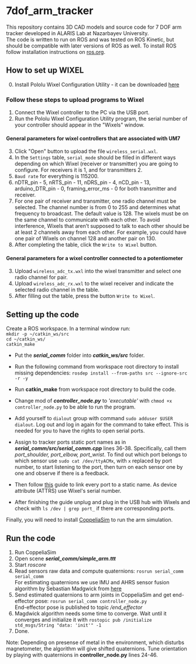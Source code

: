 # 7dof_arm_tracker
This repository contains 3D CAD models and source code for 7 DOF arm tracker developed in ALARIS Lab at Nazarbayev University.  
The code is written to run on ROS and was tested on ROS Kinetic, but should be compatible with later versions of ROS as well. To install ROS follow installation instructions on [ros.org](http://handlebarsjs.com/).

## How to set up WIXEL

0. Install Pololu Wixel Configuration Utility - it can be downloaded [here](https://www.pololu.com/product/1336/resources)
 
### Follow these steps to upload programs to Wixel
1. Connect the Wixel controller to the PC via the USB port.
2. Run the Pololu Wixel Configuration Utility program, the serial number of your controller should appear in the "Wixels" window.

#### General parameters for wixel controllers that are associated with UM7
3. Click "Open" button to upload the file `wireless_serial.wxl`.
4. In the `Settings` table, `serial_mode` should be filled in different ways depending on which Wixel (receiver or transmitter) you are going to configure. For receivers it is 1, and for transmitters 2. 
5. `Baud rate` for everything is 115200.
6. nDTR_pin - 5, nRTS_pin - 11, nDRS_pin - 4, nCD_pin - 13, arduino_DTR_pin - 0, framing_error_ms - 0 for both transmitter and receiver.
7. For one pair of receiver and transmitter, one radio channel must be selected. The channel number is from 0 to 255 and determines what frequency to broadcast. The default value is 128. The wixels must be on the same channel to communicate with each other. To avoid interference, Wixels that aren’t supposed to talk to each other should be at least 2 channels away from each other. For example, you could have one pair of Wixels on channel 128 and another pair on 130.
8. After completing the table, click the `Write to Wixel` button.

#### General parameters for a wixel controller connected to a potentiometer
3. Upload `wireless_adc_tx.wxl` into the wixel transmitter and select one radio channel for pair.
4. Upload `wireless_adc_rx.wxl` to the wixel receiver and indicate the selected radio channel in the table.
5. After filling out the table, press the button `Write to Wixel`.

## Setting up the code
Create a ROS workspace. In a terminal window run:  
`mkdir -p ~/catkin_ws/src`  
`cd ~/catkin_ws/`  
`catkin_make`  

* Put the ***serial_comm*** folder into ***catkin_ws/src*** folder.  
* Run the following command from workspace root directory to install missing dependencies: `rosdep install --from-paths src --ignore-src -r -y`  
* Run **catkin_make** from workspace root directory to build the code.

* Change mod of ***controller_node.py*** to *'executable'* with `chmod +x controller_node.py` to be able to run the program.  
* Add yourself to `dialout` group with command `sudo adduser $USER dialout`. Log out and log in again for the command to take effect. This is needed for you to have the rights to open serial ports.  
* Assign to tracker ports static port names as in ***serial_comm/src/serial_comm.cpp*** lines 36-38. Specifically, call them *port_shoulder, port_elbow, port_wrist*. To find out which port belongs to which sensor use `sudo cat /dev/ttyACMx`, with `x` replaced by port number, to start listening to the port, then turn on each sensor one by one and observe if there is a feedback.
* Then follow [this](https://msadowski.github.io/linux-static-port) guide to link every port to a static name. As device attribute (ATTRS) use Wixel's serial number.
* After finishing the guide unplug and plug in the USB hub with Wixels and check  with `ls /dev | grep port_` if there are corresponding ports.

Finally, you will need to install [CoppeliaSim](https://www.coppeliarobotics.com/) to run the arm simulation.

## Run the code
1. Run CoppeliaSim
2. Open scene ***serial_comm/simple_arm.ttt***
3. Start *roscore*
4. Read sensors raw data and compute quaternions: `rosrun serial_comm serial_comm`  
For estimating quaternions we use IMU and AHRS sensor fusion algorithm by Sebastian Madgwick from [here](https://x-io.co.uk/open-source-imu-and-ahrs-algorithms/)
5. Send estimated quaternions to arm joints in CoppeliaSim and get end-effector pose: `rosrun serial_comm controller_node.py`  
End-effector pose is published to topic */end_effector*
6. Magdwick algorithm needs some time to converge. Wait until it converges and initialize it with `rostopic pub /initialize std_msgs/String "data: 'init'" -1`
7. Done.

Note: Depending on presense of metal in the environment, which disturbs magnetometer, the algorithm will give shifted quaternions. Tune orientation by playing with quaternions in **controller_node.py** lines 24-46.

